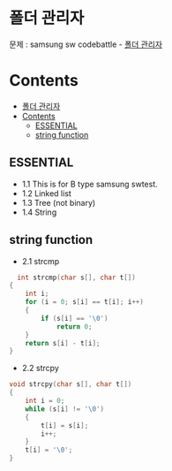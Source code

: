 # 폴더 관리자

문제 : samsung sw codebattle - [폴더 관리자](https://swexpertacademy.com/main/talk/codeBattle/problemDetail.do?contestProbId=AWxQqPTKN78DFAWL&categoryId=AWyDQGPqDUYDFAVP&categoryType=BATTLE) <br/>



# Contents

- [폴더 관리자](#%ed%8f%b4%eb%8d%94-%ea%b4%80%eb%a6%ac%ec%9e%90)
- [Contents](#contents)
  - [ESSENTIAL](#essential)
  - [string function](#string-function)

## ESSENTIAL

- 1.1 This is for B type samsung swtest.
- 1.2 Linked list
- 1.3 Tree (not binary)
- 1.4 String

## string function

- 2.1 strcmp
```C++
  int strcmp(char s[], char t[])
{
    int i;
    for (i = 0; s[i] == t[i]; i++)
    {
        if (s[i] == '\0')
            return 0;
    }
    return s[i] - t[i];
}
```

- 2.2 strcpy
```C++
void strcpy(char s[], char t[])
{
    int i = 0;
    while (s[i] != '\0')
    {
        t[i] = s[i];
        i++;
    }
    t[i] = '\0';
}
```
